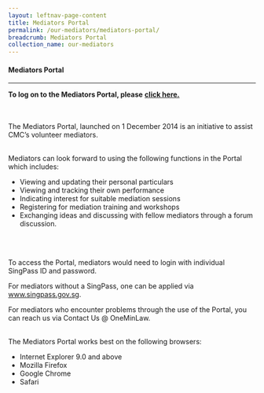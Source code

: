 ```yaml
---
layout: leftnav-page-content
title: Mediators Portal
permalink: /our-mediators/mediators-portal/
breadcrumb: Mediators Portal
collection_name: our-mediators
---
```


#### Mediators Portal
---

**To log on to the Mediators Portal, please** [**click here.**](https://saml.singpass.gov.sg/spauth/login/eservloginpage?URL=%2FFIM%2Fsps%2FSingpassIDPFed%2Fsaml20%2Flogininitial%3FRequestBinding%3DHTTPArtifact%26ResponseBinding%3DHTTPArtifact%26PartnerId%3Dhttps%253a%252f%252fwww.mlaw.gov.sg%252feservices%252fmp%252fSAML%252f%26NameIdFormat%3DEmail%26esrvcID%3DLSRA%26Target%3Deservices%252fCMC%252fMediatorsPortal%252fsingpass-redirection-page%252f&TAM_OP=login)

<br><br>
The Mediators Portal, launched on 1 December 2014 is an initiative to assist CMC’s volunteer mediators.
<br><br>
 
Mediators can look forward to using the following functions in the Portal which includes:

<ul>
  <li>Viewing and updating their personal particulars</li>
  <li>Viewing and tracking their own performance</li>
  <li>Indicating interest for suitable mediation sessions</li>
  <li>Registering for mediation training and workshops</li>
  <li>Exchanging ideas and discussing with fellow mediators through a forum discussion.</li>
</ul><br><br>

To access the Portal, mediators would need to login with individual SingPass ID and password.  

For mediators without a SingPass, one can be applied via www.singpass.gov.sg.


For mediators who encounter problems through the use of the Portal, you can reach us via Contact Us @ OneMinLaw.<br><br>

 

The Mediators Portal works best on the following browsers:

 
<ul>
  <li>Internet Explorer 9.0 and above</li>
  <li>Mozilla Firefox</li>
  <li>Google Chrome</li>
  <li>Safari</li>
</ul>
 


